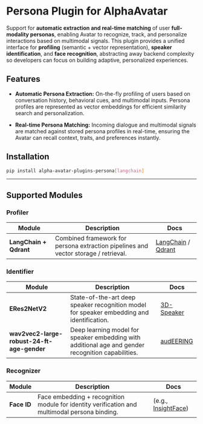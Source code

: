 # Persona Plugin for AlphaAvatar

Support for **automatic extraction and real-time matching** of user **full-modality personas**, enabling Avatar to recognize, track, and personalize interactions based on multimodal signals.
This plugin provides a unified interface for **profiling** (semantic + vector representation), **speaker identification**, and **face recognition**, abstracting away backend complexity so developers can focus on building adaptive, personalized experiences.

## Features

* **Automatic Persona Extraction:**
  On-the-fly profiling of users based on conversation history, behavioral cues, and multimodal inputs. Persona profiles are represented as vector embeddings for efficient similarity search and personalization.

* **Real-time Persona Matching:**
  Incoming dialogue and multimodal signals are matched against stored persona profiles in real-time, ensuring the Avatar can recall context, traits, and preferences instantly.

## Installation

```bash
pip install alpha-avatar-plugins-persona[langchain]
```

---

## Supported Modules

### Profiler
| Module                 | Description                                                                                   | Docs                                                                   |
| ---------------------- | --------------------------------------------------------------------------------------------- | ---------------------------------------------------------------------- |
| **LangChain + Qdrant** | Combined framework for persona extraction pipelines and vector storage / retrieval.           | [LangChain](https://www.langchain.com) / [Qdrant](https://qdrant.tech) |

### Identifier
| Module     | Description                                                                               | Docs                                                                 |
| ---------- | ----------------------------------------------------------------------------------------- | -------------------------------------------------------------------- |
| **ERes2NetV2** | State-of-the-art deep speaker recognition model for speaker embedding and identification. | [3D-Speaker](https://github.com/modelscope/3D-Speaker)     |
| **wav2vec2-large-robust-24-ft-age-gender** | Deep learning model for speaker embedding with additional age and gender recognition capabilities. | [audEERING](https://huggingface.co/audeering/wav2vec2-large-robust-24-ft-age-gender)     |

### Recognizer
| Module  | Description                                                                                   | Docs                                                                 |
| ------- | --------------------------------------------------------------------------------------------- | -------------------------------------------------------------------- |
| **Face ID** | Face embedding + recognition module for identity verification and multimodal persona binding. | (e.g., [InsightFace](https://github.com/deepinsight/insightface))    |
